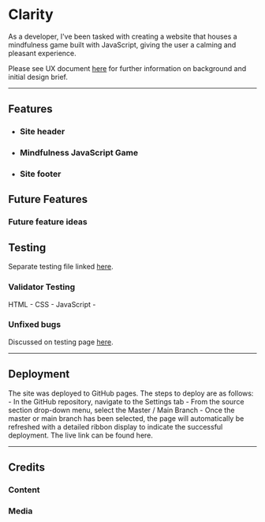 # Clarity
As a developer, I've been tasked with creating a website that houses a mindfulness game built with JavaScript, giving the user a calming and pleasant experience.

Please see UX document [here]() for further information on background and initial design brief.

---

## Features
- ### Site header

- ### Mindfulness JavaScript Game

- ### Site footer

## Future Features
### Future feature ideas

## Testing
Separate testing file linked [here]().

### Validator Testing
HTML -
CSS -
JavaScript -

### Unfixed bugs
Discussed on testing page [here]().

---

## Deployment
The site was deployed to GitHub pages. The steps to deploy are as follows: - In the GitHub repository, navigate to the Settings tab - From the source section drop-down menu, select the Master / Main Branch - Once the master or main branch has been selected, the page will automatically be refreshed with a detailed ribbon display to indicate the successful deployment. The live link can be found here.

---

## Credits
### Content

### Media